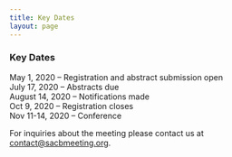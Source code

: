 ```yaml
---
title: Key Dates
layout: page
---
```


### Key Dates

May 1, 2020 – Registration and abstract submission open  
July 17, 2020 – Abstracts due  
August 14, 2020 – Notifications made  
Oct 9, 2020 – Registration closes  
Nov 11-14, 2020 – Conference


For inquiries about the meeting please contact us at [contact@sacbmeeting.org](mailto:contact@sacbmeeting.org).
